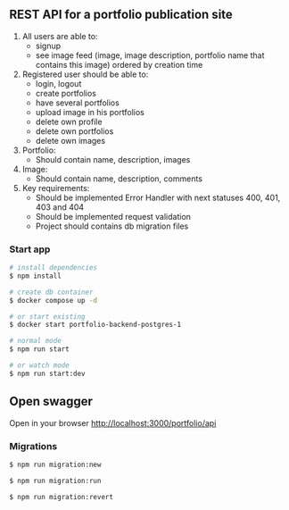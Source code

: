## REST API for a portfolio publication site

1. All users are able to:
    * signup
    * see image feed (image, image description, portfolio name that contains this image) ordered by creation time
2. Registered user should be able to:
    * login, logout
    * create portfolios
    * have several portfolios
    * upload image in his portfolios
    * delete own profile
    * delete own portfolios
    * delete own images
3. Portfolio:
    * Should contain name, description, images
4. Image:
    * Should contain name, description, comments
5. Key requirements:
    * Should be implemented Error Handler with next statuses 400,
      401, 403 and 404
    * Should be implemented request validation
    * Project should contains db migration files

### Start app

```bash
# install dependencies
$ npm install
   ```

```bash
# create db container 
$ docker compose up -d

# or start existing 
$ docker start portfolio-backend-postgres-1
   ```

```bash
# normal mode
$ npm run start

# or watch mode
$ npm run start:dev
   ```

## Open swagger

Open in your browser [http://localhost:3000/portfolio/api](http://localhost:3000/portfolio/api)

### Migrations

```bash
$ npm run migration:new
   ```

```bash
$ npm run migration:run
   ```

```bash
$ npm run migration:revert
   ```